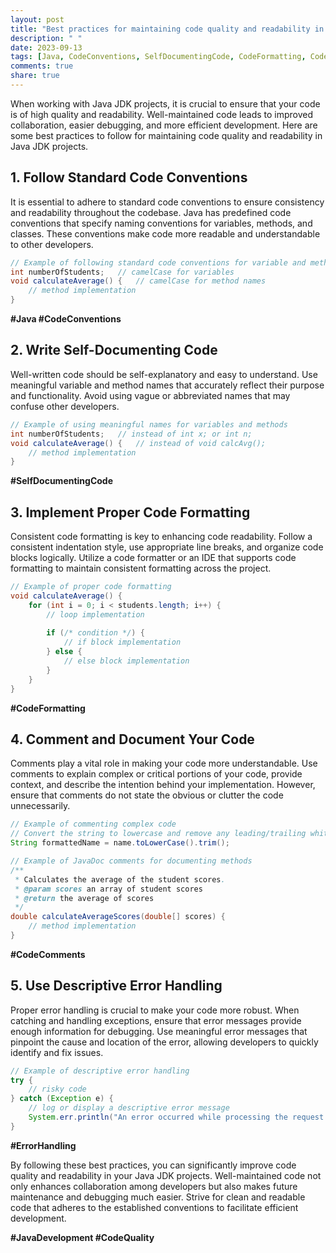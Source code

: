 ```yaml
---
layout: post
title: "Best practices for maintaining code quality and readability in Java JDK projects"
description: " "
date: 2023-09-13
tags: [Java, CodeConventions, SelfDocumentingCode, CodeFormatting, CodeComments, ErrorHandling, JavaDevelopment, CodeQuality]
comments: true
share: true
---
```


When working with Java JDK projects, it is crucial to ensure that your code is of high quality and readability. Well-maintained code leads to improved collaboration, easier debugging, and more efficient development. Here are some best practices to follow for maintaining code quality and readability in Java JDK projects.

## 1. Follow Standard Code Conventions

It is essential to adhere to standard code conventions to ensure consistency and readability throughout the codebase. Java has predefined code conventions that specify naming conventions for variables, methods, and classes. These conventions make code more readable and understandable to other developers.

```java
// Example of following standard code conventions for variable and method names
int numberOfStudents;   // camelCase for variables
void calculateAverage() {   // camelCase for method names
    // method implementation
}
```
**#Java #CodeConventions**

## 2. Write Self-Documenting Code 

Well-written code should be self-explanatory and easy to understand. Use meaningful variable and method names that accurately reflect their purpose and functionality. Avoid using vague or abbreviated names that may confuse other developers. 

```java
// Example of using meaningful names for variables and methods
int numberOfStudents;   // instead of int x; or int n;
void calculateAverage() {   // instead of void calcAvg();
    // method implementation
}
```
**#SelfDocumentingCode**

## 3. Implement Proper Code Formatting

Consistent code formatting is key to enhancing code readability. Follow a consistent indentation style, use appropriate line breaks, and organize code blocks logically. Utilize a code formatter or an IDE that supports code formatting to maintain consistent formatting across the project.

```java
// Example of proper code formatting
void calculateAverage() {
    for (int i = 0; i < students.length; i++) {
        // loop implementation
        
        if (/* condition */) {
            // if block implementation
        } else {
            // else block implementation
        }
    }
}
```
**#CodeFormatting**

## 4. Comment and Document Your Code

Comments play a vital role in making your code more understandable. Use comments to explain complex or critical portions of your code, provide context, and describe the intention behind your implementation. However, ensure that comments do not state the obvious or clutter the code unnecessarily.

```java
// Example of commenting complex code
// Convert the string to lowercase and remove any leading/trailing whitespace
String formattedName = name.toLowerCase().trim();

// Example of JavaDoc comments for documenting methods
/**
 * Calculates the average of the student scores.
 * @param scores an array of student scores
 * @return the average of scores
 */
double calculateAverageScores(double[] scores) {
    // method implementation
}
```
**#CodeComments**

## 5. Use Descriptive Error Handling

Proper error handling is crucial to make your code more robust. When catching and handling exceptions, ensure that error messages provide enough information for debugging. Use meaningful error messages that pinpoint the cause and location of the error, allowing developers to quickly identify and fix issues.

```java
// Example of descriptive error handling
try {
    // risky code
} catch (Exception e) {
    // log or display a descriptive error message
    System.err.println("An error occurred while processing the request: " + e.getMessage());
}
```
**#ErrorHandling**

By following these best practices, you can significantly improve code quality and readability in your Java JDK projects. Well-maintained code not only enhances collaboration among developers but also makes future maintenance and debugging much easier. Strive for clean and readable code that adheres to the established conventions to facilitate efficient development.

**#JavaDevelopment #CodeQuality**